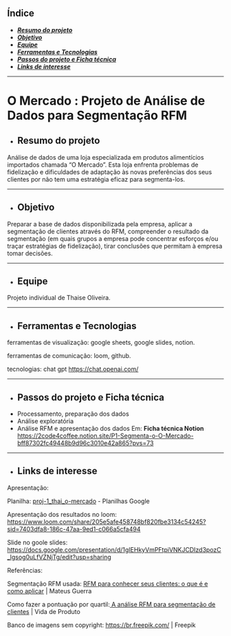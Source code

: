 ## **Índice**
- [***Resumo do projeto***](#Resumo-do-projeto)
- [***Objetivo***](#Objetivo)
- [***Equipe***](#Equipe)
- [***Ferramentas e Tecnologias***](#Ferramentas-e-Tecnologias)
- [***Passos do projeto e Ficha técnica***](#Passos-do-projeto-e-ficha-técnica)
- [***Links de interesse***](#Links-de-interesse)
  
_________________________________________________________________________________________________________________________________________________________________________________________


# **O Mercado : Projeto de Análise de Dados para Segmentação RFM**

- ## **Resumo do projeto** 

Análise de dados de uma loja especializada em produtos alimentícios importados chamada “O Mercado”. Esta loja enfrenta problemas de fidelização e dificuldades de adaptação às novas preferências dos seus clientes por não tem uma estratégia eficaz para segmenta-los. 
__________________________________________________________________________________________________________________________________________________________________________________________

- ## **Objetivo**

Preparar a base de dados disponibilizada pela empresa, aplicar a segmentação de clientes através do RFM, compreender o resultado da segmentação (em quais grupos a empresa pode concentrar esforços e/ou traçar estratégias de fidelização),  tirar conclusões que permitam à empresa tomar decisões.
__________________________________________________________________________________________________________________________________________________________________________________________

- ## **Equipe**

Projeto individual de Thaise Oliveira.
__________________________________________________________________________________________________________________________________________________________________________________________

- ## **Ferramentas e Tecnologias**

ferramentas de visualização: google sheets, google slides, notion.

ferramentas de comunicação: loom, github.

tecnologias: chat gpt https://chat.openai.com/
_________________________________________________________________________________________________________________________________________________________________________________________

- ## **Passos do projeto e Ficha técnica**
- Processamento, preparação dos dados 
- Análise exploratória
- Análise RFM e apresentação dos dados
  Em: **Ficha técnica Notion** https://2code4coffee.notion.site/P1-Segmenta-o-O-Mercado-bff87302fc49448b9d96c3010e42a865?pvs=73
__________________________________________________________________________________________________________________________________________________________________________________________

- ## **Links de interesse**

Apresentação:

Planilha: [proj-1_thai_o-mercado](https://docs.google.com/spreadsheets/d/1FgHo30Yu-r-k_8_hDgnPQPx4jH0O1PM9WiUEjgwRleU/edit?usp=sharing) - Planilhas Google

Apresentação dos resultados no loom: https://www.loom.com/share/205e5afe458748bf820fbe3134c54245?sid=7403dfa8-186c-47aa-9ed1-c066a5cfa494

Slide no goole slides: https://docs.google.com/presentation/d/1gIEHkyVmPFtpiVNKJCDIzd3pozC_lgsog0uLfVZNjTg/edit?usp=sharing
 
Referências:

Segmentação RFM usada: [RFM para conhecer seus clientes: o que é e como aplicar](https://mateusguerra.com.br/rfm-para-conhecer-seus-clientes/#segmentos) | Mateus Guerra 

Como fazer a pontuação por quartil:[ A análise RFM para segmentação de clientes](https://vidadeproduto.com.br/analise-rfm/#Pontuacao_por_Quartil) | Vida de Produto

Banco de imagens sem copyright: https://br.freepik.com/ | Freepik
